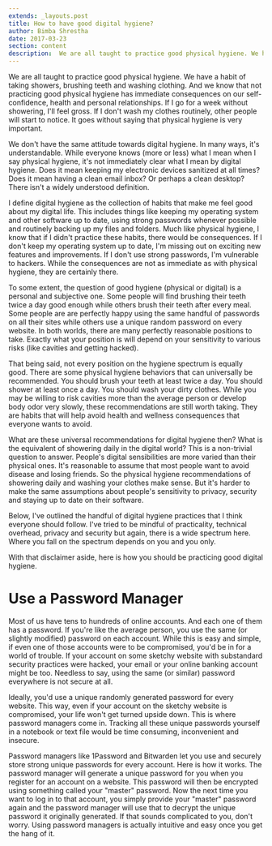 ```yaml
---
extends: _layouts.post
title: How to have good digital hygiene?
author: Bimba Shrestha
date: 2017-03-23
section: content
description:  We are all taught to practice good physical hygiene. We have a habit of taking showers, brushing teeth and washing clothing. And we know that not practicing good physical hygiene has immediate consequences... 
---
```


We are all taught to practice good physical hygiene. We have a habit of taking showers, brushing teeth and washing clothing. And we know that not practicing good physical hygiene has immediate consequences on our self-confidence, health and personal relationships. If I go for a week without showering, I'll feel gross. If I don't wash my clothes routinely, other people will start to notice. It goes without saying that physical hygiene is very important.

We don't have the same attitude towards digital hygiene. In many ways, it's understandable. While everyone knows (more or less) what I mean when I say physical hygiene, it's not immediately clear what I mean by digital hygiene. Does it mean keeping my electronic devices sanitized at all times? Does it mean having a clean email inbox? Or perhaps a clean desktop? There isn't a widely understood definition. 

I define digital hygiene as the collection of habits that make me feel good about my digital life. This includes things like keeping my operating system and other software up to date, using strong passwords whenever possible and routinely backing up my files and folders. Much like physical hygiene, I know that if I didn't practice these habits, there would be consequences. If I don't keep my operating system up to date, I'm missing out on exciting new features and improvements. If I don't use strong passwords, I'm vulnerable to hackers. While the consequences are not as immediate as with physical hygiene, they are certainly there.

To some extent, the question of good hygiene (physical or digital) is a personal and subjective one. Some people will find brushing their teeth twice a day good enough while others brush their teeth after every meal. Some people are are perfectly happy using the same handful of passwords on all their sites while others use a unique random password on every website. In both worlds, there are many perfectly reasonable positions to take. Exactly what your position is will depend on your sensitivity to various risks (like cavities and getting hacked). 

That being said, not every position on the hygiene spectrum is equally good. There are some physical hygiene behaviors that can universally be recommended. You should brush your teeth at least twice a day. You should shower at least once a day. You should wash your dirty clothes. While you may be willing to risk cavities more than the average person or develop body odor very slowly, these recommendations are still worth taking. They are habits that will help avoid health and wellness consequences that everyone wants to avoid.

What are these universal recommendations for digital hygiene then? What is the equivalent of showering daily in the digital world? This is a non-trivial question to answer. People's digital sensibilities are more varied than their physical ones. It's reasonable to assume that most people want to avoid disease and losing friends. So the physical hygiene recommendations of showering daily and washing your clothes make sense. But it's harder to make the same assumptions about people's sensitivity to privacy, security and staying up to date on their software. 

Below, I've outlined the handful of digital hygiene practices that I think everyone should follow. I've tried to be mindful of practicality, technical overhead, privacy and security but again, there is a wide spectrum here. Where you fall on the spectrum depends on you and you only.

With that disclaimer aside, here is how you should be practicing good digital hygiene.

# Use a Password Manager

Most of us have tens to hundreds of online accounts. And each one of them has a password. If you're like the average person, you use the same (or slightly modified) password on each account. While this is easy and simple, if even one of those accounts were to be compromised, you'd be in for a world of trouble. If your account on some sketchy website with substandard security practices were hacked, your email or your online banking account might be too. Needless to say, using the same (or similar) password everywhere is not secure at all.

Ideally, you'd use a unique randomly generated password for every website. This way, even if your account on the sketchy website is compromised, your life won't get turned upside down. This is where password managers come in. Tracking all these unique passwords yourself in a notebook or text file would be time consuming, inconvenient and insecure. 

Password managers like 1Password and Bitwarden let you use and securely store strong unique passwords for every account. Here is how it works. The password manager will generate a unique password for you when you register for an account on a website. This password will then be encrypted using something called your "master" password. Now the next time you want to log in to that account, you simply provide your "master" password again and the password manager will use that to decrypt the unique password it originally generated. If that sounds complicated to you, don't worry. Using password managers is actually intuitive and easy once you get the hang of it.